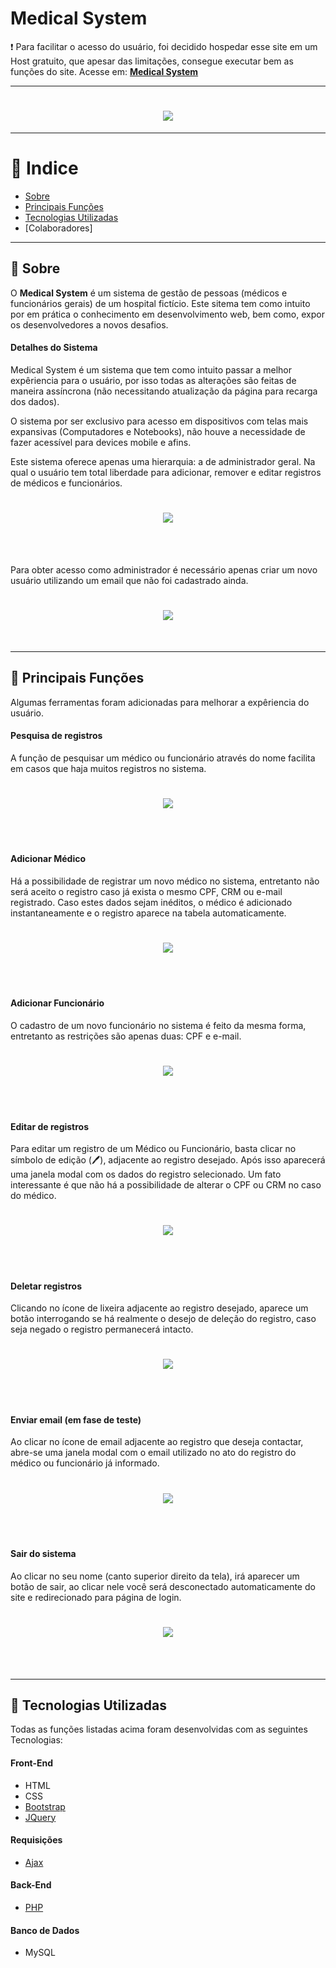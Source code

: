 # Medical System

❗ Para facilitar o acesso do usuário, foi decidido hospedar esse site em um Host gratuito, que apesar das limitações, consegue executar bem as funções do site.
Acesse em: [**Medical System**](https://encurtador.com.br/buEV9)

---
<h1 align="center">
  <img src="assets/images/home.png">
</h1>

---

# 🔎 Indice

- [Sobre](#-sobre)
- [Principais Funções](#-principais-funções)
- [Tecnologias Utilizadas](#-tecnologias-utilizadas)
- [Colaboradores]

---

## 🧾 Sobre

O **Medical System** é um sistema de gestão de pessoas (médicos e funcionários gerais) de um hospital fictício. Este sitema tem como intuito por em prática o conhecimento em desenvolvimento web, bem como, expor os desenvolvedores a novos desafios.

#### Detalhes do Sistema

Medical System é um sistema que tem como intuito passar a melhor expêriencia para o usuário, por isso todas as alterações são feitas de maneira assíncrona (não necessitando atualização da página para recarga dos dados).

O sistema por ser exclusivo para acesso em dispositivos com telas mais expansivas (Computadores e Notebooks), não houve a necessidade de fazer acessível para devices mobile e afins.

Este sistema oferece apenas uma hierarquia: a de administrador geral. Na qual o usuário tem total liberdade para adicionar, remover e editar registros de médicos e funcionários.

<h1 align="center">
  <img src="assets/images/add.png">
</h1> <br><br>

Para obter acesso como administrador é necessário apenas criar um novo usuário utilizando um email que não foi cadastrado ainda.
<h1 align="center">
  <img src="assets/images/sign.png">
</h1> <br>

---

## 🔧 Principais Funções 

Algumas ferramentas foram adicionadas para melhorar a expêriencia do usuário.

#### Pesquisa de registros
A função de pesquisar um médico ou funcionário através do nome facilita em casos que haja muitos registros no sistema.

<h1 align="center">
  <img src="assets/images/search.png">
</h1> <br><br>

#### Adicionar Médico
Há a possibilidade de registrar um novo médico no sistema, entretanto não será aceito o registro caso já exista o mesmo CPF, CRM ou e-mail registrado. Caso estes dados sejam inéditos, o médico é adicionado instantaneamente e o registro aparece na tabela automaticamente. 

<h1 align="center">
  <img src="assets/images/warning.png">
</h1> <br><br> 

#### Adicionar Funcionário

O cadastro de um novo funcionário no sistema é feito da mesma forma, entretanto as restrições são apenas duas: CPF e e-mail.

<h1 align="center">
  <img src="assets/images/emp.png">
</h1> <br><br>

#### Editar de registros

Para editar um registro de um Médico ou Funcionário, basta clicar no símbolo de edição (🖊), adjacente ao registro desejado. Após isso aparecerá uma janela modal com os dados do registro selecionado. Um fato interessante é que não há a possibilidade de alterar o CPF ou CRM no caso do médico.

<h1 align="center">
  <img src="assets/images/edit.png">
</h1> <br><br>

#### Deletar registros

Clicando no ícone de lixeira adjacente ao registro desejado, aparece um botão interrogando se há realmente o desejo de deleção do registro, caso seja negado o registro permanecerá intacto.

<h1 align="center">
  <img src="assets/images/delete.png">
</h1> <br><br>

#### Enviar email (em fase de teste)

Ao clicar no ícone de email adjacente ao registro que deseja contactar, abre-se uma janela modal com o email utilizado no ato do registro do médico ou funcionário já informado.

<h1 align="center">
  <img src="assets/images/email.png">
</h1> <br><br>

#### Sair do sistema

Ao clicar no seu nome (canto superior direito da tela), irá aparecer um botão de sair, ao clicar nele você será desconectado automaticamente do site e redirecionado para página de login.

<h1 align="center">
  <img src="assets/images/out.png">
</h1> <br><br>

---

## 🔌 Tecnologias Utilizadas

Todas as funções listadas acima foram desenvolvidas com as seguintes Tecnologias:

#### Front-End

- HTML
- CSS
- [Bootstrap](https://getbootstrap.com/)
- [JQuery](https://api.jquery.com/)

#### Requisições

- [Ajax](https://api.jquery.com/jquery.ajax/)

#### Back-End

- [PHP](https://php.net)

#### Banco de Dados

- MySQL

